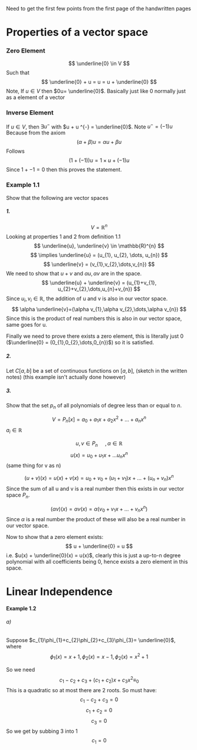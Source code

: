 
Need to get the first few points from the first page of the handwritten pages

# Properties of a vector space
### Zero Element

$$
\underline{0} \in V
$$
Such that $$
\underline{0} + u = u = u + \underline{0}
$$
Note, If $u \in V$ then $0u= \underline{0}$. Basically just like 0 normally just as a element of a vector

### Inverse Element

If $u \in V$, then $\exists u^{-}$ with $u + u ^{-} = \underline{0}$.
Note $u^{-} = (-1)u$ Because from the axiom $$
(\alpha + \beta)u = \alpha u + \beta u
$$
Follows
$$
(1 +(-1))u= 1\times u + (-1)u
$$
Since $1 + -1 = 0$ then this proves the statement.

### Example 1.1

Show that the following are vector spaces

##### 1.

$$
V = \mathbb{R}^{n}
$$
Looking at properties 1 and 2 from definition 1.1 
$$
\underline{u}, \underline{v} \in \mathbb{R}^{n}
$$
$$
\implies \underline{u} = (u_{1}, u_{2}, \dots, u_{n})
$$
$$
\underline{v} = (v_{1},v_{2},\dots,v_{n})
$$
We need to show that $u + v$ and $\alpha u, \alpha v$ are in the space.
$$
\underline{u} + \underline{v} = (u_{1}+v_{1}, u_{2}+v_{2},\dots,u_{n}+v_{n})
$$
Since $u_{i},v_{i} \in \mathbb{R}$, the addition of u and v is also in our vector space.
$$
\alpha \underline{v}=(\alpha v_{1},\alpha v_{2},\dots,\alpha v_{n})
$$
Since this is the product of real numbers this is also in our vector space, same goes for u.

Finally we need to prove there exists a zero element, this is literally just 0 ($\underline{0} = (0_{1},0_{2},\dots,0_{n})$) so it is satisfied.
##### 2.
Let $C[a,b]$ be a set of continuous functions on $[a,b]$, (sketch in the written notes) (this example isn't actually done however)

##### 3.
Show that the set $p_{n}$ of all polynomials of degree less than or equal to $n$.

$$
V = P_{n}[x] = {a_{0} + a_{1}x + a_{2}x^{2} +\dots + a_{n}x^{n}}
$$
$a_{i} \in \mathbb{R}$

$$
u,v \in P_{n} \ \ \ \ \ , \alpha \in \mathbb{R}
$$
$$
u(x) = u_{0} + u_{1}x +\dots u_{n}x^{n}
$$
(same thing for v as n)

$$
(u + v)(x) = u(x) + v(x) = u_{0} + v_{0} + (u_{1}+v_{1})x + \dots + (u_{n}+v_{n})x^{n}
$$
Since the sum of all u and v is a real number then this exists in our vector space $P_{n}$.

$$
(\alpha v)(x) = \alpha v(x) = \alpha (v_{0} + v_{1}x +\dots + v_{n}x^{n})
$$
Since $\alpha$ is a real number the product of these will also be a real number in our vector space.

Now to show that a zero element exists:
$$
u + \underline{0} = u
$$
i.e. $u(x) + \underline{0}(x) = u(x)$, clearly this is just a up-to-n degree polynomial with all coefficients being 0, hence exists a zero element in this space.

# Linear Independence

#### Example 1.2
###### a)
Suppose $c_{1}\phi_{1}+c_{2}\phi_{2}+c_{3}\phi_{3}= \underline{0}$, where
 $$
\phi_{1}(x) = x + 1, \phi_{2}(x) = x - 1, \phi_{2}(x)=x^{2}+1
$$

So we need 
$$
c_{1} -c_{2} + c_{3} + (c_{1}+c_{2})x + c_{3}x^{2} \equiv_{0}
$$
This is a quadratic so at most there are 2 roots.
So must have:
$$
c_{1} - c_{2} + c_{3} =0
$$
$$
c_{1}+c_{2} =0
$$
$$
c_{3} = 0
$$
So we get by subbing 3 into 1 
$$
c_{1}=0
$$